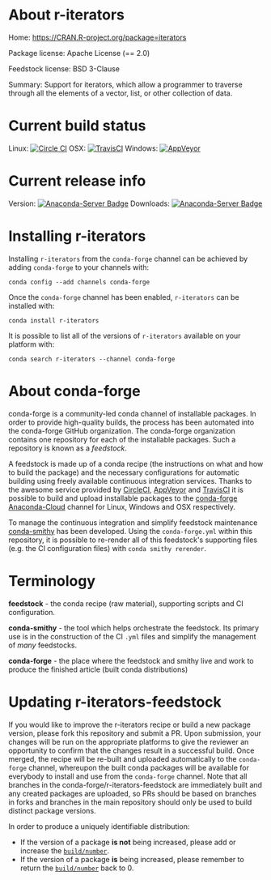 About r-iterators
=================

Home: https://CRAN.R-project.org/package=iterators

Package license: Apache License (== 2.0)

Feedstock license: BSD 3-Clause

Summary: Support for iterators, which allow a programmer to traverse through all the elements of a vector, list, or other collection of data.



Current build status
====================

Linux: [![Circle CI](https://circleci.com/gh/conda-forge/r-iterators-feedstock.svg?style=shield)](https://circleci.com/gh/conda-forge/r-iterators-feedstock)
OSX: [![TravisCI](https://travis-ci.org/conda-forge/r-iterators-feedstock.svg?branch=master)](https://travis-ci.org/conda-forge/r-iterators-feedstock)
Windows: [![AppVeyor](https://ci.appveyor.com/api/projects/status/github/conda-forge/r-iterators-feedstock?svg=True)](https://ci.appveyor.com/project/conda-forge/r-iterators-feedstock/branch/master)

Current release info
====================
Version: [![Anaconda-Server Badge](https://anaconda.org/conda-forge/r-iterators/badges/version.svg)](https://anaconda.org/conda-forge/r-iterators)
Downloads: [![Anaconda-Server Badge](https://anaconda.org/conda-forge/r-iterators/badges/downloads.svg)](https://anaconda.org/conda-forge/r-iterators)

Installing r-iterators
======================

Installing `r-iterators` from the `conda-forge` channel can be achieved by adding `conda-forge` to your channels with:

```
conda config --add channels conda-forge
```

Once the `conda-forge` channel has been enabled, `r-iterators` can be installed with:

```
conda install r-iterators
```

It is possible to list all of the versions of `r-iterators` available on your platform with:

```
conda search r-iterators --channel conda-forge
```


About conda-forge
=================

conda-forge is a community-led conda channel of installable packages.
In order to provide high-quality builds, the process has been automated into the
conda-forge GitHub organization. The conda-forge organization contains one repository
for each of the installable packages. Such a repository is known as a *feedstock*.

A feedstock is made up of a conda recipe (the instructions on what and how to build
the package) and the necessary configurations for automatic building using freely
available continuous integration services. Thanks to the awesome service provided by
[CircleCI](https://circleci.com/), [AppVeyor](http://www.appveyor.com/)
and [TravisCI](https://travis-ci.org/) it is possible to build and upload installable
packages to the [conda-forge](https://anaconda.org/conda-forge)
[Anaconda-Cloud](http://docs.anaconda.org/) channel for Linux, Windows and OSX respectively.

To manage the continuous integration and simplify feedstock maintenance
[conda-smithy](http://github.com/conda-forge/conda-smithy) has been developed.
Using the ``conda-forge.yml`` within this repository, it is possible to re-render all of
this feedstock's supporting files (e.g. the CI configuration files) with ``conda smithy rerender``.


Terminology
===========

**feedstock** - the conda recipe (raw material), supporting scripts and CI configuration.

**conda-smithy** - the tool which helps orchestrate the feedstock.
                   Its primary use is in the construction of the CI ``.yml`` files
                   and simplify the management of *many* feedstocks.

**conda-forge** - the place where the feedstock and smithy live and work to
                  produce the finished article (built conda distributions)


Updating r-iterators-feedstock
==============================

If you would like to improve the r-iterators recipe or build a new
package version, please fork this repository and submit a PR. Upon submission,
your changes will be run on the appropriate platforms to give the reviewer an
opportunity to confirm that the changes result in a successful build. Once
merged, the recipe will be re-built and uploaded automatically to the
`conda-forge` channel, whereupon the built conda packages will be available for
everybody to install and use from the `conda-forge` channel.
Note that all branches in the conda-forge/r-iterators-feedstock are
immediately built and any created packages are uploaded, so PRs should be based
on branches in forks and branches in the main repository should only be used to
build distinct package versions.

In order to produce a uniquely identifiable distribution:
 * If the version of a package **is not** being increased, please add or increase
   the [``build/number``](http://conda.pydata.org/docs/building/meta-yaml.html#build-number-and-string).
 * If the version of a package **is** being increased, please remember to return
   the [``build/number``](http://conda.pydata.org/docs/building/meta-yaml.html#build-number-and-string)
   back to 0.
